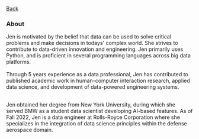 [Back](https://zenjen-devs.github.io)

### About

<p align="left">
Jen is motivated by the belief that data can be used to solve critical problems and make decisions in todays' complex world. She strives to contribute to data-driven innovation and engineering. Jen primarily uses Python, and is proficient in several programming languages across big data platforms.
  <br>
  <br>
Through 5 years experience as a data professional, Jen has contributed to published academic work in human-computer interaction research, applied data science, and development of data-powered engineering systems.
<br>
  <br>
  
Jen obtained her degree from New York University, during which she served BMW as a student data scientist developing AI-based features. As of Fall 2022, Jen is a data engineer at Rolls-Royce Corporation where she specializes in the integration of data science principles within the defense aerospace domain.
  <br><br>






  

  </p>


